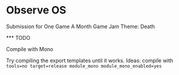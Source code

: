 # Observe OS

Submission for One Game A Month Game Jam
Theme: Death

*** TODO

Compile with Mono

Try compiling the export templates until it works. Ideas: compile with `tools=no target=release module_mono module_mono_enabled=yes`
